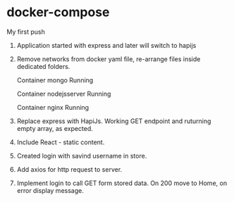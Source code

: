# docker-compose
My first push

1. Application started with express and later will switch to hapijs
2. Remove networks from docker yaml file, re-arrange files inside dedicated folders.

   Container mongo  Running
   
   Container nodejsserver  Running

   Container nginx  Running

3. Replace express with HapiJs. Working GET endpoint and ruturning empty array, as expected.

4. Include React - static content.

5. Created login with savind username in store.

6. Add axios for http request to server.

7. Implement login to call GET form stored data. On 200 move to Home, on error display message.


